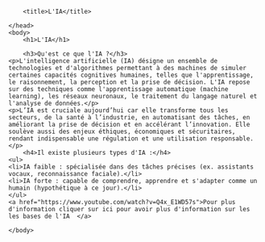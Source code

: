 <!doctype html> 
<html> 
	<head> 
		
		<title>L'IA</title> 
		
	</head> 
	<body>
		<h1>L'IA</h1>
		
		<h3>Qu'est ce que l'IA ?</h3>
	<p>L'intelligence artificielle (IA) désigne un ensemble de technologies et d'algorithmes permettant à des machines de simuler certaines capacités cognitives humaines, telles que l'apprentissage, le raisonnement, la perception et la prise de décision. L'IA repose sur des techniques comme l'apprentissage automatique (machine learning), les réseaux neuronaux, le traitement du langage naturel et l'analyse de données.</p>
	<p>L’IA est cruciale aujourd’hui car elle transforme tous les secteurs, de la santé à l’industrie, en automatisant des tâches, en améliorant la prise de décision et en accélérant l’innovation. Elle soulève aussi des enjeux éthiques, économiques et sécuritaires, rendant indispensable une régulation et une utilisation responsable.</p>
		<h4>Il existe plusieurs types d'IA :</h4>
	<ul>
	<li>IA faible : spécialisée dans des tâches précises (ex. assistants vocaux, reconnaissance faciale).</li>
	<li>IA forte : capable de comprendre, apprendre et s'adapter comme un humain (hypothétique à ce jour).</li>
	</ul>
	<a href="https://www.youtube.com/watch?v=Q4x_E1WD57s">Pour plus d'information cliquer sur ici pour avoir plus d'information sur les les bases de l'IA  </a>
		
	</body>	
</html>
